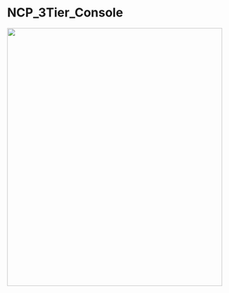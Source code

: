 # NCP_3Tier_Console
<img src="https://user-images.githubusercontent.com/102592847/213979748-5245bc93-05aa-48bd-809d-92f9dd3c63f7.png" width="500" height="600"/>

